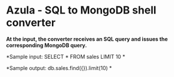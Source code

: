 # Azula - SQL to MongoDB shell converter

**At the input, the converter receives an SQL query and issues the corresponding MongoDB query.**

*Sample input: SELECT * FROM sales LIMIT 10 *

*Sample output: db.sales.find({}).limit(10) *
